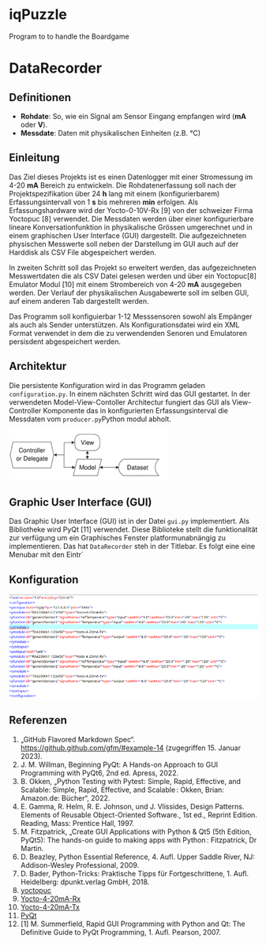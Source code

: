 # iqPuzzle
Program to to handle the Boardgame

# DataRecorder

## Definitionen
- **Rohdate**: So, wie ein Signal am Sensor Eingang empfangen wird (**mA** oder **V**).
- **Messdate**: Daten mit physikalischen Einheiten (z.B. °C)

## Einleitung
Das Ziel dieses Projekts ist es einen Datenlogger mit einer Stromessung im 4-20 **mA** Bereich zu entwickeln. Die Rohdatenerfassung  soll nach der Projektspezifikation über 24 **h** lang mit einem (konfigurierbarem) Erfassungsintervall von 1 **s** bis mehreren **min** erfolgen. Als Erfassungshardware wird der Yocto-0-10V-Rx [9] von der schweizer Firma Yoctopuc [8] verwendet. Die Messdaten werden über einer konfigurierbare lineare Konversationfunktion in physikalische Grössen umgerechnet und in einem graphischen User Interface (GUI) dargestellt. Die aufgezeichneten physischen Messwerte soll neben der Darstellung im GUI auch auf der Harddisk als CSV File abgespeichert werden. 

In zweiten Schritt soll das Projekt so erweitert werden, das aufgezeichneten Messwertdaten die als CSV Datei gelesen werden und über ein Yoctopuc[8] Emulator Modul [10] mit einem Strombereich von 4-20 **mA** ausgegeben werden. Der Verlauf der physikalischen Ausgabewerte soll im selben GUI, auf einem anderen Tab dargestellt werden.

Das Programm soll konfiguierbar 1-12 Messsensoren sowohl als Empänger als auch als Sender unterstützen. Als Konfigurationsdatei wird ein XML Format verwendet in dem die zu verwendenden Senoren und Emulatoren persisdent abgespeichert werden.

## Architektur
Die persistente Konfiguration wird in das Programm geladen `configuration.py`. In einem nächsten Schritt wird das GUI gestartet. In der verwendeten Model-View-Contoller Architectur fungiert das GUI als View-Controller Komponente das in konfigurierten Erfassungsinterval die Messdaten vom `producer.py`Python modul abholt.
 
![Model View Controller Aufbau](./mvc.png)

## Graphic User Interface (GUI)
Das Graphic User Interface (GUI) ist in der Datei `gui.py` implementiert. Als Bibliotheke wird PyQt [11] verwendet. Diese Biblioteke stellt die funktionalität zur verfügung um ein Graphisches Fenster platformunabnängig zu implementieren. Das hat `DataRecorder` steh in der Titlebar. Es folgt eine eine Menubar mit den Eintr´

## Konfiguration
![Xml Konfiguration](./xmlConfig.png)
## Referenzen
1. „GitHub Flavored Markdown Spec“. https://github.github.com/gfm/#example-14 (zugegriffen 15. Januar 2023).
2. J. M. Willman, Beginning PyQt: A Hands-on Approach to GUI Programming with PyQt6, 2nd ed. Apress, 2022.
3. B. Okken, „Python Testing with Pytest: Simple, Rapid, Effective, and Scalable: Simple, Rapid, Effective, and Scalable : Okken, Brian: Amazon.de: Bücher“, 2022. 
4. E. Gamma, R. Helm, R. E. Johnson, und J. Vlissides, Design Patterns. Elements of Reusable Object-Oriented Software., 1st ed., Reprint Edition. Reading, Mass: Prentice Hall, 1997.
5. M. Fitzpatrick, „Create GUI Applications with Python & Qt5 (5th Edition, PyQt5): The hands-on guide to making apps with Python : Fitzpatrick, Dr Martin.
6. D. Beazley, Python Essential Reference, 4. Aufl. Upper Saddle River, NJ: Addison-Wesley Professional, 2009.
7. D. Bader, Python-Tricks: Praktische Tipps für Fortgeschrittene, 1. Aufl. Heidelberg: dpunkt.verlag GmbH, 2018.
8. [yoctopuc](https://www.yoctopuce.com/)
9. [Yocto-4-20mA-Rx](https://www.yoctopuce.com/EN/products/usb-electrical-interfaces/yocto-4-20ma-rx)
10. [Yocto-4-20mA-Tx](https://www.yoctopuce.com/EN/products/usb-electrical-interfaces/yocto-4-20ma-tx)
11. [PyQt](https://www.qt.io/)
12. [1] M. Summerfield, Rapid GUI Programming with Python and Qt: The Definitive Guide to PyQt Programming, 1. Aufl. Pearson, 2007.
